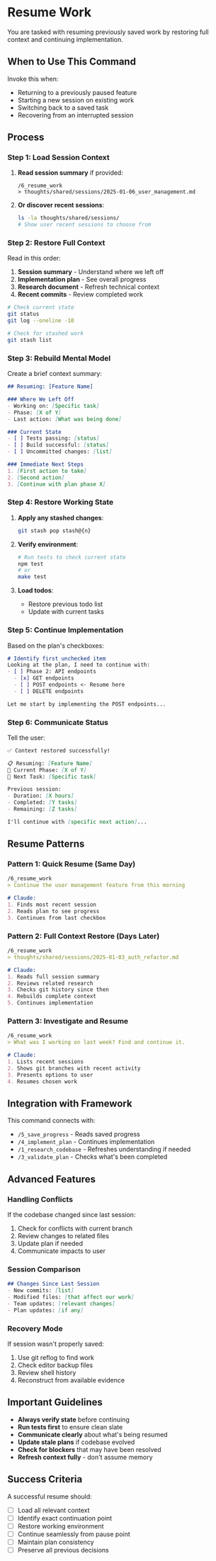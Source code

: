 # Resume Work

You are tasked with resuming previously saved work by restoring full context and continuing implementation.

## When to Use This Command

Invoke this when:
- Returning to a previously paused feature
- Starting a new session on existing work
- Switching back to a saved task
- Recovering from an interrupted session

## Process

### Step 1: Load Session Context

1. **Read session summary** if provided:
   ```
   /6_resume_work
   > thoughts/shared/sessions/2025-01-06_user_management.md
   ```

2. **Or discover recent sessions**:
   ```bash
   ls -la thoughts/shared/sessions/
   # Show user recent sessions to choose from
   ```

### Step 2: Restore Full Context

Read in this order:
1. **Session summary** - Understand where we left off
2. **Implementation plan** - See overall progress
3. **Research document** - Refresh technical context
4. **Recent commits** - Review completed work

```bash
# Check current state
git status
git log --oneline -10

# Check for stashed work
git stash list
```

### Step 3: Rebuild Mental Model

Create a brief context summary:
```markdown
## Resuming: [Feature Name]

### Where We Left Off
- Working on: [Specific task]
- Phase: [X of Y]
- Last action: [What was being done]

### Current State
- [ ] Tests passing: [status]
- [ ] Build successful: [status]
- [ ] Uncommitted changes: [list]

### Immediate Next Steps
1. [First action to take]
2. [Second action]
3. [Continue with plan phase X]
```

### Step 4: Restore Working State

1. **Apply any stashed changes**:
   ```bash
   git stash pop stash@{n}
   ```

2. **Verify environment**:
   ```bash
   # Run tests to check current state
   npm test
   # or
   make test
   ```

3. **Load todos**:
   - Restore previous todo list
   - Update with current tasks

### Step 5: Continue Implementation

Based on the plan's checkboxes:
```markdown
# Identify first unchecked item
Looking at the plan, I need to continue with:
- [ ] Phase 2: API endpoints
  - [x] GET endpoints
  - [ ] POST endpoints <- Resume here
  - [ ] DELETE endpoints

Let me start by implementing the POST endpoints...
```

### Step 6: Communicate Status

Tell the user:
```markdown
✅ Context restored successfully!

📋 Resuming: [Feature Name]
📍 Current Phase: [X of Y]
🎯 Next Task: [Specific task]

Previous session:
- Duration: [X hours]
- Completed: [Y tasks]
- Remaining: [Z tasks]

I'll continue with [specific next action]...
```

## Resume Patterns

### Pattern 1: Quick Resume (Same Day)
```markdown
/6_resume_work
> Continue the user management feature from this morning

# Claude:
1. Finds most recent session
2. Reads plan to see progress
3. Continues from last checkbox
```

### Pattern 2: Full Context Restore (Days Later)
```markdown
/6_resume_work
> thoughts/shared/sessions/2025-01-03_auth_refactor.md

# Claude:
1. Reads full session summary
2. Reviews related research
3. Checks git history since then
4. Rebuilds complete context
5. Continues implementation
```

### Pattern 3: Investigate and Resume
```markdown
/6_resume_work
> What was I working on last week? Find and continue it.

# Claude:
1. Lists recent sessions
2. Shows git branches with recent activity
3. Presents options to user
4. Resumes chosen work
```

## Integration with Framework

This command connects with:
- `/5_save_progress` - Reads saved progress
- `/4_implement_plan` - Continues implementation
- `/1_research_codebase` - Refreshes understanding if needed
- `/3_validate_plan` - Checks what's been completed

## Advanced Features

### Handling Conflicts
If the codebase changed since last session:
1. Check for conflicts with current branch
2. Review changes to related files
3. Update plan if needed
4. Communicate impacts to user

### Session Comparison
```markdown
## Changes Since Last Session
- New commits: [list]
- Modified files: [that affect our work]
- Team updates: [relevant changes]
- Plan updates: [if any]
```

### Recovery Mode
If session wasn't properly saved:
1. Use git reflog to find work
2. Check editor backup files
3. Review shell history
4. Reconstruct from available evidence

## Important Guidelines

- **Always verify state** before continuing
- **Run tests first** to ensure clean slate
- **Communicate clearly** about what's being resumed
- **Update stale plans** if codebase evolved
- **Check for blockers** that may have been resolved
- **Refresh context fully** - don't assume memory

## Success Criteria

A successful resume should:
- [ ] Load all relevant context
- [ ] Identify exact continuation point
- [ ] Restore working environment
- [ ] Continue seamlessly from pause point
- [ ] Maintain plan consistency
- [ ] Preserve all previous decisions